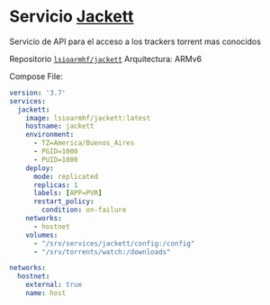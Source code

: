 # Servicio [Jackett](https://github.com/Jackett/Jackett)

Servicio de API para el acceso a los trackers torrent mas conocidos

Repositorio [```lsioarmhf/jackett```](https://hub.docker.com/r/lsioarmhf/jackett)
Arquitectura: ARMv6

Compose File:

```yaml
version: '3.7'
services:
  jackett:
    image: lsioarmhf/jackett:latest
    hostname: jackett
    environment:
      - TZ=America/Buenos_Aires
      - PGID=1000
      - PUID=1000
    deploy:
      mode: replicated
      replicas: 1
      labels: [APP=PVR]
      restart_policy:
        condition: on-failure
    networks:
      - hostnet
    volumes:
      - "/srv/services/jackett/config:/config"
      - "/srv/torrents/watch:/downloads"

networks:
  hostnet:
    external: true
    name: host
```
